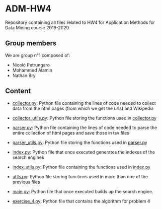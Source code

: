 # ADM-HW4
Repository containing all files related to HW4 for Application Methods for Data Mining course 2019-2020

## Group members

We are group n°1 composed of:
- Nicolò Petrungaro
- Mohammed Alamin
- Nathan Bry

## Content

- [collector.py](https://github.com/nathanbry2/ADM-HW3/blob/master/collector.py): Python file containing the lines of code needed to collect  data from the html pages (from which we get the urls) and Wikipedia

- [collector_utils.py](https://github.com/nathanbry2/ADM-HW3/blob/master/collector_utils.py): Python file storing the functions used in [collector.py](https://github.com/nathanbry2/ADM-HW3/blob/master/collector.py)

- [parser.py](https://github.com/nathanbry2/ADM-HW3/blob/master/parser.py): Python file containing the lines of code needed to parse the entire collection of html pages and save those in tsv files

- [parser_utils.py](https://github.com/nathanbry2/ADM-HW3/blob/master/parser_utils.py): Python file storing the functions used in [parser.py](https://github.com/nathanbry2/ADM-HW3/blob/master/parser.py)

- [index.py](https://github.com/nathanbry2/ADM-HW3/blob/master/index.py): Python file that once executed generates the indexes of the search engines

- [index_utils.py](https://github.com/nathanbry2/ADM-HW3/blob/master/index_utils.py): Python file containing the functions used in [index.py](https://github.com/nathanbry2/ADM-HW3/blob/master/index.py)

- [utils.py](https://github.com/nathanbry2/ADM-HW3/blob/master/utils.py): Python file storing functions used in more than one of the previous files

- [main.py](https://github.com/nathanbry2/ADM-HW3/blob/master/main.py): Python file that once executed builds up the search engine. 

- [exercise_4.py](https://github.com/nathanbry2/ADM-HW3/blob/master/exercise_4.py): Python file that contains the algorithm for problem 4
